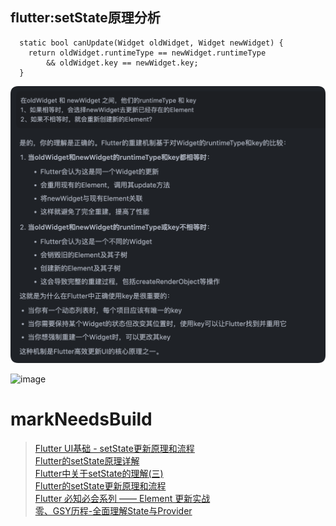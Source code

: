 ##  flutter:setState原理分析

```
  static bool canUpdate(Widget oldWidget, Widget newWidget) {
    return oldWidget.runtimeType == newWidget.runtimeType
        && oldWidget.key == newWidget.key;
  }
```
![image](https://github.com/shaoting0730/Flutter_learn_demo/blob/master/runtimeType%26key.png) <br/>

![image](https://github.com/shaoting0730/Flutter_learn_demo/blob/master/setState.png) <br/>
# markNeedsBuild

> [Flutter UI基础 - setState更新原理和流程]( https://blog.csdn.net/shanghaibao123/article/details/107495184 ) <br/>
> [Flutter的setState原理详解]( https://blog.csdn.net/xiatiandefeiyu/article/details/105489103 ) <br/>
> [Flutter中关于setState的理解(三)]( https://www.jianshu.com/p/24018d234210 ) <br/> 
> [Flutter的setState更新原理和流程](https://zhuanlan.zhihu.com/p/271803637 ) <br/>
> [ Flutter 必知必会系列 —— Element 更新实战 ]( https://juejin.cn/post/7058539230288412679 ) <br/>
> [ 零、GSY历程-全面理解State与Provider ]( https://guoshuyu.cn/home/wx/Flutter-15.html ) <br/>



